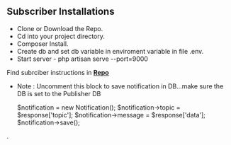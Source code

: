 ## Subscriber Installations

- Clone or Download the Repo.
- Cd into your project directory.
- Composer Install.
- Create db and set db variable in enviroment variable in file .env.
- Start server - php artisan serve --port=9000

Find subrciber instructions in **[Repo](https://github.com/seyiAjibola/maxibuy-publisher.git)**

- Note : Uncomment this block to save notification in DB...make sure the DB is set to the Publisher DB

    $notification = new Notification();
    $notification->topic = $response['topic'];
    $notification->message = $response['data'];
    $notification->save();
    

.
